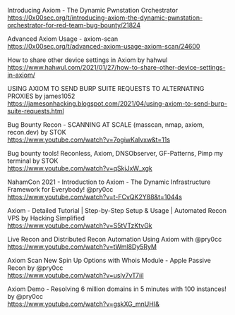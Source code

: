  Introducing Axiom - The Dynamic Pwnstation Orchestrator <br>
 https://0x00sec.org/t/introducing-axiom-the-dynamic-pwnstation-orchestrator-for-red-team-bug-bounty/21824

 Advanced Axiom Usage - axiom-scan  <br>
 https://0x00sec.org/t/advanced-axiom-usage-axiom-scan/24600

 How to share other device settings in Axiom by hahwul <br>
 https://www.hahwul.com/2021/01/27/how-to-share-other-device-settings-in-axiom/

 USING AXIOM TO SEND BURP SUITE REQUESTS TO ALTERNATING PROXIES by james1052  <br>
 https://jamesonhacking.blogspot.com/2021/04/using-axiom-to-send-burp-suite-requests.html

 Bug Bounty Recon - SCANNING AT SCALE (masscan, nmap, axiom, recon.dev) by STOK  <br>
 https://www.youtube.com/watch?v=7ogiwKaIvxw&t=11s

 Bug bounty tools! Reconless, Axiom, DNSObserver, GF-Patterns, Pimp my terminal by STOK  <br>
 https://www.youtube.com/watch?v=qSkjJxW_xgk

 NahamCon 2021 - Introduction to Axiom - The Dynamic Infrastructure Framework for Everybody! @pry0cc  <br>
 https://www.youtube.com/watch?v=t-FCvQK2Y88&t=1044s

 Axiom - Detailed Tutorial | Step-by-Step Setup & Usage | Automated Recon VPS by Hacking Simplified  <br>
 https://www.youtube.com/watch?v=S5tVTzKtvGk

 Live Recon and Distributed Recon Automation Using Axiom with @pry0cc  <br>
 https://www.youtube.com/watch?v=tWml8Dy5RyM

Axiom Scan New Spin Up Options with Whois Module - Apple Passive Recon by @pry0cc <br>
 https://www.youtube.com/watch?v=usly7vT7iiI

Axiom Demo - Resolving 6 million domains in 5 minutes with 100 instances! by @pry0cc <br>
https://www.youtube.com/watch?v=gskXG_mnUHI&